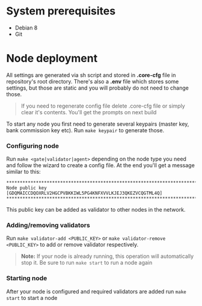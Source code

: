 # System prerequisites
- Debian 8
- Git
	

# Node deployment 

All settings are generated via sh script and stored in **.core-cfg** file in repository's root directory.
There's also a **.env** file which stores some settings, but those are static and you will probably do not need to change those.

> If you need to regenerate config file delete .core-cfg file or simply clear it's contents. You'll get the prompts on next build

To start any node you first need to generate several keypairs (master key, bank commission key etc). Run `make keypair` to generate those.

### Configuring node

Run `make <gate|validator|agent>` depending on the node type you need and follow the wizard to create a config file. At the end you'll get a message similar to this:

    **************************************************************************
	Node public key [GDQMAICCDQOXRLV2HGCPVBKKIWL5PG4KNFXVVLKJEJ3QKEZVCQGTML4Q]
	**************************************************************************

This public key can be added as validator to other nodes in the network.

### Adding/removing validators

Run `make validator-add <PUBLIC_KEY>` or  `make validator-remove <PUBLIC_KEY>` to add or remove validator respectively.
> **Note:**
If your node is already running, this operation will automatically stop it. Be sure to run `make start` to run a node again

### Starting node

After your node is configured and required validators are added run `make start` to start a node